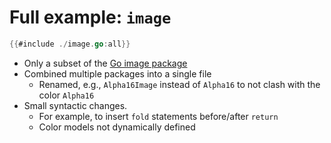 # Full example: `image`

``` go verifies
{{#include ./image.go:all}}
```

- Only a subset of the [Go image package](https://pkg.go.dev/image) 
- Combined multiple packages into a single file
  - Renamed, e.g., `Alpha16Image` instead of `Alpha16` to not clash with the color `Alpha16`
- Small syntactic changes. 
  - For example, to insert `fold` statements before/after `return`
  - Color models not dynamically defined
